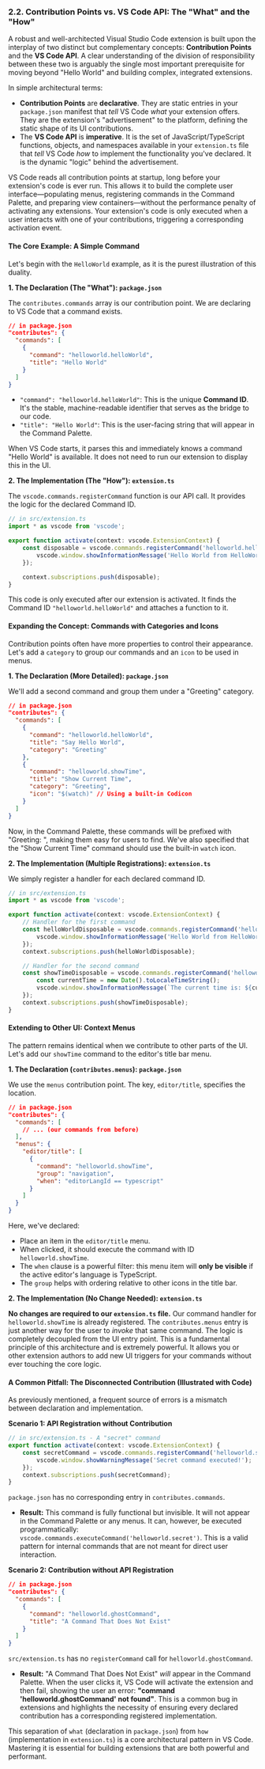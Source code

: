 ### **2.2. Contribution Points vs. VS Code API: The "What" and the "How"**

A robust and well-architected Visual Studio Code extension is built upon the interplay of two distinct but complementary concepts: **Contribution Points** and the **VS Code API**. A clear understanding of the division of responsibility between these two is arguably the single most important prerequisite for moving beyond "Hello World" and building complex, integrated extensions.

In simple architectural terms:

*   **Contribution Points** are **declarative**. They are static entries in your `package.json` manifest that *tell* VS Code *what* your extension offers. They are the extension's "advertisement" to the platform, defining the static shape of its UI contributions.
*   The **VS Code API** is **imperative**. It is the set of JavaScript/TypeScript functions, objects, and namespaces available in your `extension.ts` file that *tell* VS Code *how* to implement the functionality you've declared. It is the dynamic "logic" behind the advertisement.

VS Code reads all contribution points at startup, long before your extension's code is ever run. This allows it to build the complete user interface—populating menus, registering commands in the Command Palette, and preparing view containers—without the performance penalty of activating any extensions. Your extension's code is only executed when a user interacts with one of your contributions, triggering a corresponding activation event.

#### **The Core Example: A Simple Command**

Let's begin with the `HelloWorld` example, as it is the purest illustration of this duality.

**1. The Declaration (The "What"): `package.json`**

The `contributes.commands` array is our contribution point. We are declaring to VS Code that a command exists.

```json
// in package.json
"contributes": {
  "commands": [
    {
      "command": "helloworld.helloWorld",
      "title": "Hello World"
    }
  ]
}
```

*   `"command": "helloworld.helloWorld"`: This is the unique **Command ID**. It's the stable, machine-readable identifier that serves as the bridge to our code.
*   `"title": "Hello World"`: This is the user-facing string that will appear in the Command Palette.

When VS Code starts, it parses this and immediately knows a command "Hello World" is available. It does not need to run our extension to display this in the UI.

**2. The Implementation (The "How"): `extension.ts`**

The `vscode.commands.registerCommand` function is our API call. It provides the logic for the declared Command ID.

```typescript
// in src/extension.ts
import * as vscode from 'vscode';

export function activate(context: vscode.ExtensionContext) {
    const disposable = vscode.commands.registerCommand('helloworld.helloWorld', () => {
        vscode.window.showInformationMessage('Hello World from HelloWorld!');
    });

    context.subscriptions.push(disposable);
}
```

This code is only executed after our extension is activated. It finds the Command ID `"helloworld.helloWorld"` and attaches a function to it.

#### **Expanding the Concept: Commands with Categories and Icons**

Contribution points often have more properties to control their appearance. Let's add a `category` to group our commands and an `icon` to be used in menus.

**1. The Declaration (More Detailed): `package.json`**

We'll add a second command and group them under a "Greeting" category.

```json
// in package.json
"contributes": {
  "commands": [
    {
      "command": "helloworld.helloWorld",
      "title": "Say Hello World",
      "category": "Greeting"
    },
    {
      "command": "helloworld.showTime",
      "title": "Show Current Time",
      "category": "Greeting",
      "icon": "$(watch)" // Using a built-in Codicon
    }
  ]
}
```

Now, in the Command Palette, these commands will be prefixed with "Greeting: ", making them easy for users to find. We've also specified that the "Show Current Time" command should use the built-in `watch` icon.

**2. The Implementation (Multiple Registrations): `extension.ts`**

We simply register a handler for each declared command ID.

```typescript
// in src/extension.ts
import * as vscode from 'vscode';

export function activate(context: vscode.ExtensionContext) {
    // Handler for the first command
    const helloWorldDisposable = vscode.commands.registerCommand('helloworld.helloWorld', () => {
        vscode.window.showInformationMessage('Hello World from HelloWorld!');
    });
    context.subscriptions.push(helloWorldDisposable);

    // Handler for the second command
    const showTimeDisposable = vscode.commands.registerCommand('helloworld.showTime', () => {
        const currentTime = new Date().toLocaleTimeString();
        vscode.window.showInformationMessage(`The current time is: ${currentTime}`);
    });
    context.subscriptions.push(showTimeDisposable);
}
```

#### **Extending to Other UI: Context Menus**

The pattern remains identical when we contribute to other parts of the UI. Let's add our `showTime` command to the editor's title bar menu.

**1. The Declaration (`contributes.menus`): `package.json`**

We use the `menus` contribution point. The key, `editor/title`, specifies the location.

```json
// in package.json
"contributes": {
  "commands": [
    // ... (our commands from before)
  ],
  "menus": {
    "editor/title": [
      {
        "command": "helloworld.showTime",
        "group": "navigation",
        "when": "editorLangId == typescript"
      }
    ]
  }
}
```

Here, we've declared:
*   Place an item in the `editor/title` menu.
*   When clicked, it should execute the command with ID `helloworld.showTime`.
*   The `when` clause is a powerful filter: this menu item will **only be visible** if the active editor's language is TypeScript.
*   The `group` helps with ordering relative to other icons in the title bar.

**2. The Implementation (No Change Needed): `extension.ts`**

**No changes are required to our `extension.ts` file.** Our command handler for `helloworld.showTime` is already registered. The `contributes.menus` entry is just another way for the user to *invoke* that same command. The logic is completely decoupled from the UI entry point. This is a fundamental principle of this architecture and is extremely powerful. It allows you or other extension authors to add new UI triggers for your commands without ever touching the core logic.

#### **A Common Pitfall: The Disconnected Contribution (Illustrated with Code)**

As previously mentioned, a frequent source of errors is a mismatch between declaration and implementation.

**Scenario 1: API Registration without Contribution**

```typescript
// in src/extension.ts - A "secret" command
export function activate(context: vscode.ExtensionContext) {
    const secretCommand = vscode.commands.registerCommand('helloworld.secret', () => {
        vscode.window.showWarningMessage('Secret command executed!');
    });
    context.subscriptions.push(secretCommand);
}
```
`package.json` has no corresponding entry in `contributes.commands`.
*   **Result:** This command is fully functional but invisible. It will not appear in the Command Palette or any menus. It can, however, be executed programmatically: `vscode.commands.executeCommand('helloworld.secret')`. This is a valid pattern for internal commands that are not meant for direct user interaction.

**Scenario 2: Contribution without API Registration**

```json
// in package.json
"contributes": {
  "commands": [
    {
      "command": "helloworld.ghostCommand",
      "title": "A Command That Does Not Exist"
    }
  ]
}
```
`src/extension.ts` has no `registerCommand` call for `helloworld.ghostCommand`.
*   **Result:** "A Command That Does Not Exist" *will* appear in the Command Palette. When the user clicks it, VS Code will activate the extension and then fail, showing the user an error: **"command 'helloworld.ghostCommand' not found"**. This is a common bug in extensions and highlights the necessity of ensuring every declared contribution has a corresponding registered implementation.

This separation of `what` (declaration in `package.json`) from `how` (implementation in `extension.ts`) is a core architectural pattern in VS Code. Mastering it is essential for building extensions that are both powerful and performant.